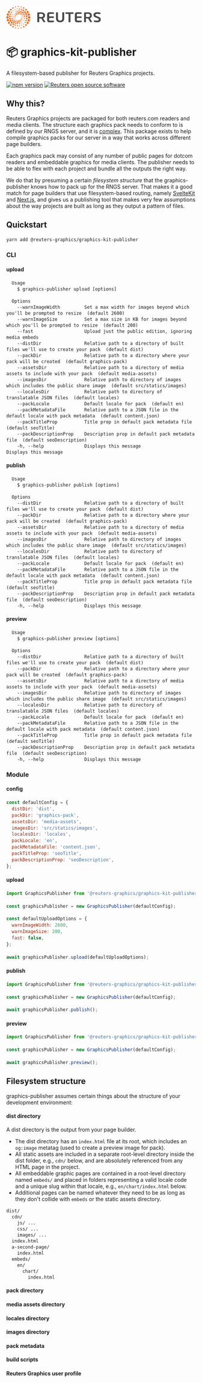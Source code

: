 ![](badge.svg)

# 📦 graphics-kit-publisher

A filesystem-based publisher for Reuters Graphics projects.

[![npm version](https://badge.fury.io/js/%40reuters-graphics%2Fgraphics-kit-publisher.svg)](https://badge.fury.io/js/%40reuters-graphics%2Fgraphics-kit-publisher) [![Reuters open source software](https://badgen.net/badge/Reuters/open%20source/?color=ff8000)](https://github.com/reuters-graphics/)

## Why this?

Reuters Graphics projects are packaged for both reuters.com readers and media clients. The structure each graphics pack needs to conform to is defined by our RNGS server, and it is [complex](https://github.com/reuters-graphics/bluprint_graphics-kit/issues/1). This package exists to help compile graphics packs for our server in a way that works across different page builders.

Each graphics pack may consist of any number of public pages for dotcom readers and embeddable graphics for media clients. The publisher needs to be able to flex with each project and bundle all the outputs the right way.

We do that by presuming a certain _filesystem structure_ that the graphics-publisher knows how to pack up for the RNGS server. That makes it a good match for page builders that use filesystem-based routing, namely [SvelteKit](https://kit.svelte.dev/) and [Next.js](https://nextjs.org/), and gives us a publishing tool that makes very few assumptions about the way projects are built as long as they output a pattern of files.

## Quickstart

```bash
yarn add @reuters-graphics/graphics-kit-publisher
```

### CLI

#### upload

```
  Usage
    $ graphics-publisher upload [options]

  Options
    --warnImageWidth         Set a max width for images beyond which you'll be prompted to resize  (default 2600)
    --warnImageSize          Set a max size in KB for images beyond which you'll be prompted to resize  (default 200)
    --fast                   Upload just the public edition, ignoring media embeds
    --distDir                Relative path to a directory of built files we'll use to create your pack  (default dist)
    --packDir                Relative path to a directory where your pack will be created  (default graphics-pack)
    --assetsDir              Relative path to a directory of media assets to include with your pack  (default media-assets)
    --imagesDir              Relative path to directory of images which includes the public share image  (default src/statics/images)
    --localesDir             Relative path to directory of translatable JSON files  (default locales)
    --packLocale             Default locale for pack  (default en)
    --packMetadataFile       Relative path to a JSON file in the default locale with pack metadata  (default content.json)
    --packTitleProp          Title prop in default pack metadata file  (default seoTitle)
    --packDescriptionProp    Description prop in default pack metadata file  (default seoDescription)
    -h, --help               Displays this message                    Displays this message
```

#### publish

```
  Usage
    $ graphics-publisher publish [options]

  Options
    --distDir                Relative path to a directory of built files we'll use to create your pack  (default dist)
    --packDir                Relative path to a directory where your pack will be created  (default graphics-pack)
    --assetsDir              Relative path to a directory of media assets to include with your pack  (default media-assets)
    --imagesDir              Relative path to directory of images which includes the public share image  (default src/statics/images)
    --localesDir             Relative path to directory of translatable JSON files  (default locales)
    --packLocale             Default locale for pack  (default en)
    --packMetadataFile       Relative path to a JSON file in the default locale with pack metadata  (default content.json)
    --packTitleProp          Title prop in default pack metadata file  (default seoTitle)
    --packDescriptionProp    Description prop in default pack metadata file  (default seoDescription)
    -h, --help               Displays this message
```

#### preview

```
  Usage
    $ graphics-publisher preview [options]

  Options
    --distDir                Relative path to a directory of built files we'll use to create your pack  (default dist)
    --packDir                Relative path to a directory where your pack will be created  (default graphics-pack)
    --assetsDir              Relative path to a directory of media assets to include with your pack  (default media-assets)
    --imagesDir              Relative path to directory of images which includes the public share image  (default src/statics/images)
    --localesDir             Relative path to directory of translatable JSON files  (default locales)
    --packLocale             Default locale for pack  (default en)
    --packMetadataFile       Relative path to a JSON file in the default locale with pack metadata  (default content.json)
    --packTitleProp          Title prop in default pack metadata file  (default seoTitle)
    --packDescriptionProp    Description prop in default pack metadata file  (default seoDescription)
    -h, --help               Displays this message
```

### Module

#### config

```javascript
const defaultConfig = {
  distDir: 'dist',
  packDir: 'graphics-pack',
  assetsDir: 'media-assets',
  imagesDir: 'src/statics/images',
  localesDir: 'locales',
  packLocale: 'en',
  packMetadataFile: 'content.json',
  packTitleProp: 'seoTitle',
  packDescriptionProp: 'seoDescription',
};
```

#### upload

```javascript
import GraphicsPublisher from '@reuters-graphics/graphics-kit-publisher';

const graphicsPublisher = new GraphicsPublisher(defaultConfig);

const defaultUploadOptions = {
  warnImageWidth: 2600,
  warnImageSize: 200,
  fast: false,
};

await graphicsPublisher.upload(defaultUploadOptions);
```

#### publish

```javascript
import GraphicsPublisher from '@reuters-graphics/graphics-kit-publisher';

const graphicsPublisher = new GraphicsPublisher(defaultConfig);

await graphicsPublisher.publish();
```

#### preview

```javascript
import GraphicsPublisher from '@reuters-graphics/graphics-kit-publisher';

const graphicsPublisher = new GraphicsPublisher(defaultConfig);

await graphicsPublisher.preview();
```

## Filesystem structure

graphics-publisher assumes certain things about the structure of your development environment:

#### dist directory

A dist directory is the output from your page builder.

- The dist directory has an `index.html` file at its root, which includes an `og:image` metatag (used to create a preview image for pack).
- All static assets are included in a separate root-level directory inside the dist folder, e.g., `cdn/` below, and are absolutely referenced from any HTML page in the project.
- All embeddable graphic pages are contained in a root-level directory named `embeds/` and placed in folders representing a valid locale code and a unique slug within that locale, e.g., `en/chart/index.html` below.
- Additional pages can be named whatever they need to be as long as they don't collide with `embeds` or the static assets directory.

```
dist/
  cdn/
    js/ ...
    css/ ...
    images/ ...
  index.html
  a-second-page/
    index.html
  embeds/
    en/
      chart/
        index.html
```

#### pack directory

#### media assets directory

#### locales directory

#### images directory

#### pack metadata

#### build scripts

#### Reuters Graphics user profile
